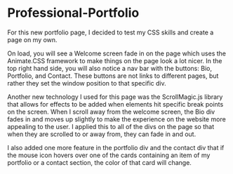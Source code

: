 # Professional-Portfolio

For this new portfolio page, I decided to test my CSS skills and create a page on my own. 

On load, you will see a Welcome screen fade in on the page which uses the Animate.CSS framework to make things on the page look a lot nicer. In the top right hand side, you will also notice a nav bar with the buttons: Bio, Portfolio, and Contact. These buttons are not links to different pages, but rather they set the window position to that specific div. 

Another new technology I used for this page was the ScrollMagic.js library that allows for effects to be added when elements hit specific break points on the screen. When I scroll away from the welcome screen, the Bio div fades in and moves up slightly to make the experience on the website more appealing to the user. I applied this to all of the divs on the page so that when they are scrolled to or away from, they can fade in and out. 

I also added one more feature in the portfolio div and the contact div that if the mouse icon hovers over one of the cards containing an item of my portfolio or a contact section, the color of that card will change. 
